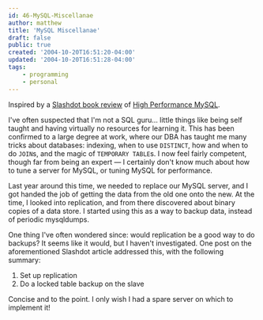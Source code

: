 ```yaml
---
id: 46-MySQL-Miscellanae
author: matthew
title: 'MySQL Miscellanae'
draft: false
public: true
created: '2004-10-20T16:51:20-04:00'
updated: '2004-10-20T16:51:28-04:00'
tags:
    - programming
    - personal
---
```

Inspired by a [Slashdot book review](http://slashdot.org/article.pl?sid=04/10/13/2016211)
of [High Performance MySQL](http://www.oreilly.com/catalog/hpmysql/index.html).

I've often suspected that I'm not a SQL guru… little things like being self
taught and having virtually no resources for learning it. This has been
confirmed to a large degree at work, where our DBA has taught me many tricks
about databases: indexing, when to use `DISTINCT`, how and when to do `JOIN`s,
and the magic of `TEMPORARY TABLE`s. I now feel fairly competent, though far
from being an expert — I certainly don't know much about how to tune a server
for MySQL, or tuning MySQL for performance.

Last year around this time, we needed to replace our MySQL server, and I got
handed the job of getting the data from the old one onto the new. At the time, I
looked into replication, and from there discovered about binary copies of a data
store. I started using this as a way to backup data, instead of periodic
mysqldumps.

One thing I've often wondered since: would replication be a good way to do
backups? It seems like it would, but I haven't investigated. One post on the
aforementioned Slashdot article addressed this, with the following summary:

1. Set up replication
2. Do a locked table backup on the slave

Concise and to the point. I only wish I had a spare server on which to implement
it!
